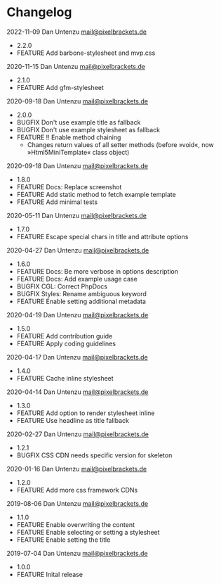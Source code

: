 # Changelog

2022-11-09 Dan Untenzu <mail@pixelbrackets.de>

  * 2.2.0
  * FEATURE Add barbone-stylesheet and mvp.css

2020-11-15 Dan Untenzu <mail@pixelbrackets.de>

  * 2.1.0
  * FEATURE Add gfm-stylesheet

2020-09-18 Dan Untenzu <mail@pixelbrackets.de>

  * 2.0.0
  * BUGFIX Don't use example title as fallback
  * BUGFIX Don't use example stylesheet as fallback
  * FEATURE !! Enable method chaining
    * Changes return values of all setter methods
      (before »void«, now »Html5MiniTemplate« class object)

2020-09-18 Dan Untenzu <mail@pixelbrackets.de>

  * 1.8.0
  * FEATURE Docs: Replace screenshot
  * FEATURE Add static method to fetch example template
  * FEATURE Add minimal tests

2020-05-11 Dan Untenzu <mail@pixelbrackets.de>

  * 1.7.0
  * FEATURE Escape special chars in title and attribute options

2020-04-27 Dan Untenzu <mail@pixelbrackets.de>

  * 1.6.0
  * FEATURE Docs: Be more verbose in options description
  * FEATURE Docs: Add example usage case
  * BUGFIX CGL: Correct PhpDocs
  * BUGFIX Styles: Rename ambiguous keyword
  * FEATURE Enable setting additional metadata

2020-04-19 Dan Untenzu <mail@pixelbrackets.de>

  * 1.5.0
  * FEATURE Add contribution guide
  * FEATURE Apply coding guidelines

2020-04-17 Dan Untenzu <mail@pixelbrackets.de>

  * 1.4.0
  * FEATURE Cache inline stylesheet

2020-04-14 Dan Untenzu <mail@pixelbrackets.de>

  * 1.3.0
  * FEATURE Add option to render stylesheet inline
  * FEATURE Use headline as title fallback

2020-02-27 Dan Untenzu <mail@pixelbrackets.de>

  * 1.2.1
  * BUGFIX CSS CDN needs specific version for skeleton

2020-01-16 Dan Untenzu <mail@pixelbrackets.de>

  * 1.2.0
  * FEATURE Add more css framework CDNs

2019-08-06 Dan Untenzu <mail@pixelbrackets.de>

  * 1.1.0
  * FEATURE Enable overwriting the content
  * FEATURE Enable selecting or setting a stylesheet
  * FEATURE Enable setting the title

2019-07-04 Dan Untenzu <mail@pixelbrackets.de>

  * 1.0.0
  * FEATURE Inital release
